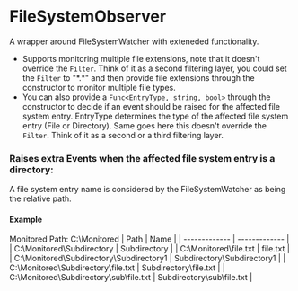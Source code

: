 # FileSystemObserver
A wrapper around FileSystemWatcher with exteneded functionality.
- Supports monitoring multiple file extensions, note that it doesn't override the ```Filter```.
  Think of it as a second filtering layer, you could set the ```Filter```
  to "\*.*" and then provide file extensions through the constructor to monitor multiple file types.
- You can also provide a ``` Func<EntryType, string, bool> ``` through the constructor to decide if an event should be raised for
  the affected file system entry. EntryType determines the type of the affected file system entry (File or Directory).
  Same goes here this doesn't override the ```Filter```. Think of it as a second or a third filtering layer.

### Raises extra Events when the affected file system entry is a directory:

A file system entry name is considered by the FileSystemWatcher as being the relative path.

#### Example
Monitored Path: C:\Monitored
| Path  | Name |
| ------------- | ------------- |
| C:\Monitored\Subdirectory  | Subdirectory  |
| C:\Monitored\file.txt  | file.txt |
| C:\Monitored\Subdirectory\Subdirectory1  | Subdirectory\Subdirectory1  |
| C:\Monitored\Subdirectory\file.txt  | Subdirectory\file.txt  |
| C:\Monitored\Subdirectory\sub\file.txt  | Subdirectory\sub\file.txt  |
